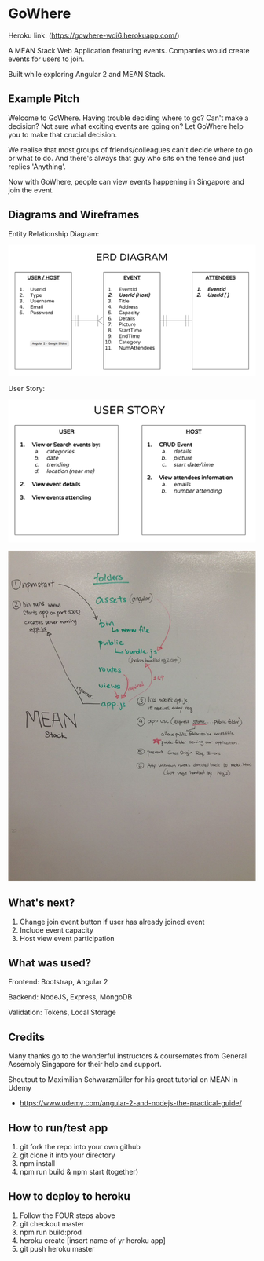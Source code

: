 # GoWhere
Heroku link: (https://gowhere-wdi6.herokuapp.com/)

A MEAN Stack Web Application featuring events. Companies would create events for users to join.

Built while exploring Angular 2 and MEAN Stack.

## Example Pitch

Welcome to GoWhere. Having trouble deciding where to go? Can't make a decision? Not sure what exciting events are going on?
Let GoWhere help you to make that crucial decision.

We realise that most groups of friends/colleagues can't decide where to go or what to do. And there's always that guy who sits on the fence and just replies 'Anything'.

Now with GoWhere, people can view events happening in Singapore and join the event.

## Diagrams and Wireframes

Entity Relationship Diagram:

![ERD](https://github.com/alexwong23/gowhere/blob/master/public/img/erd.png)

User Story:

![User Story](https://github.com/alexwong23/gowhere/blob/master/public/img/userstory.png)

![MEAN Stack Flow](https://github.com/alexwong23/gowhere/blob/master/public/img/mean.jpeg)

## What's next?
1. Change join event button if user has already joined event
2. Include event capacity
3. Host view event participation

## What was used?

Frontend: Bootstrap, Angular 2

Backend: NodeJS, Express, MongoDB

Validation: Tokens, Local Storage

## Credits

Many thanks go to the wonderful instructors & coursemates from General Assembly Singapore for their help and support.

Shoutout to Maximilian Schwarzmüller for his great tutorial on MEAN in Udemy
* https://www.udemy.com/angular-2-and-nodejs-the-practical-guide/

## How to run/test app
1. git fork the repo into your own github
2. git clone it into your directory
3. npm install
4. npm run build & npm start (together)

## How to deploy to heroku
1. Follow the FOUR steps above
2. git checkout master
3. npm run build:prod
4. heroku create [insert name of yr heroku app]
5. git push heroku master
